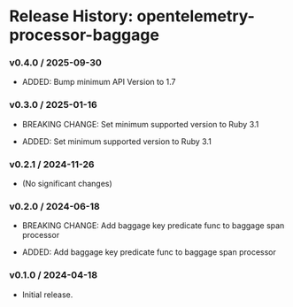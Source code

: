 # Release History: opentelemetry-processor-baggage

### v0.4.0 / 2025-09-30

* ADDED: Bump minimum API Version to 1.7

### v0.3.0 / 2025-01-16

* BREAKING CHANGE: Set minimum supported version to Ruby 3.1

* ADDED: Set minimum supported version to Ruby 3.1

### v0.2.1 / 2024-11-26

* (No significant changes)

### v0.2.0 / 2024-06-18

* BREAKING CHANGE: Add baggage key predicate func to baggage span processor

* ADDED: Add baggage key predicate func to baggage span processor

### v0.1.0 / 2024-04-18

* Initial release.
